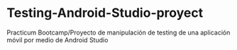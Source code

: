 # Testing-Android-Studio-proyect
Practicum Bootcamp/Proyecto de manipulación de testing de una aplicación móvil por medio de Android Studio
